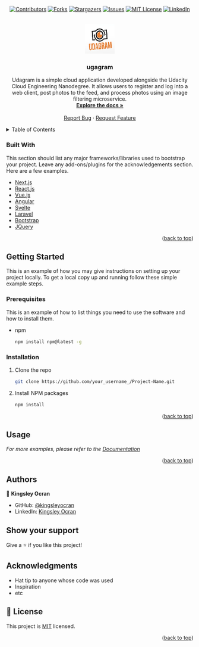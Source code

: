 <div align="center">
 
[![Contributors][contributors-shield]][contributors-url]
[![Forks][forks-shield]][forks-url]
[![Stargazers][stars-shield]][stars-url]
[![Issues][issues-shield]][issues-url]
[![MIT License][license-shield]][license-url]
[![LinkedIn][linkedin-shield]][linkedin-url]

</div>
  
<br />
<div align="center">
  <a href="#">
    <img src="images/logo.png" alt="Logo" width="80" height="80">
  </a>

  <h3 align="center">ugagram</h3>

  <p align="center">
    Udagram is a simple cloud application developed alongside the Udacity Cloud Engineering Nanodegree. It allows users to register and log into a web client, post photos to the feed, and process photos using an image filtering microservice.
    <br />
    <a href="https://github.com/othneildrew/Best-README-Template"><strong>Explore the docs »</strong></a>
    <br />
    <br />
    <a href="https://github.com/kingsleyocran/udagram/issues">Report Bug</a>
    ·
    <a href="https://github.com/kingsleyocran/udagram/issues">Request Feature</a>
  </p>
</div>

<details>
  <summary>Table of Contents</summary>
  <ol>
    <li>
      <a href="#about-the-project">About The Project</a>
      <ul>
        <li><a href="#built-with">Built With</a></li>
      </ul>
    </li>
    <li>
      <a href="#getting-started">Getting Started</a>
      <ul>
        <li><a href="#prerequisites">Prerequisites</a></li>
        <li><a href="#installation">Installation</a></li>
      </ul>
    </li>
    <li><a href="#usage">Usage</a></li>
    <li><a href="#author">Author</a></li>
    <li><a href="#show-your-support">Show your support</a></li>
    <li><a href="#acknowledgments">Acknowledgments</a></li>
    <li><a href="#license">License</a></li>
  </ol>
</details>


### Built With

This section should list any major frameworks/libraries used to bootstrap your project. Leave any add-ons/plugins for the acknowledgements section. Here are a few examples.

* [Next.js](https://nextjs.org/)
* [React.js](https://reactjs.org/)
* [Vue.js](https://vuejs.org/)
* [Angular](https://angular.io/)
* [Svelte](https://svelte.dev/)
* [Laravel](https://laravel.com)
* [Bootstrap](https://getbootstrap.com)
* [JQuery](https://jquery.com)

<p align="right">(<a href="#top">back to top</a>)</p>



## Getting Started

This is an example of how you may give instructions on setting up your project locally.
To get a local copy up and running follow these simple example steps.


### Prerequisites

This is an example of how to list things you need to use the software and how to install them.
* npm
  ```sh
  npm install npm@latest -g
  ```


### Installation

1. Clone the repo
   ```sh
   git clone https://github.com/your_username_/Project-Name.git
   ```
2. Install NPM packages
   ```sh
   npm install
   ```

<p align="right">(<a href="#top">back to top</a>)</p>


## Usage

_For more examples, please refer to the [Documentation](https://example.com)_

<p align="right">(<a href="#top">back to top</a>)</p>



## Authors

👤 **Kingsley Ocran**

- GitHub: [@kingsleyocran](https://github.com/kingsleyocran)
- LinkedIn: [Kingsley Ocran](http://linkedin.com/in/kingsley-ocran-9909a3186/)


## Show your support

Give a ⭐️ if you like this project!

## Acknowledgments

- Hat tip to anyone whose code was used
- Inspiration
- etc

## 📝 License

This project is [MIT](./MIT.md) licensed.

<p align="right">(<a href="#top">back to top</a>)</p>



<!-- MARKDOWN LINKS & IMAGES -->
<!-- https://www.markdownguide.org/basic-syntax/#reference-style-links -->
[contributors-shield]: https://img.shields.io/github/contributors/othneildrew/Best-README-Template.svg
[contributors-url]: https://github.com/kingsleyocran/udagram/graphs/contributors
[forks-shield]: https://img.shields.io/github/forks/othneildrew/Best-README-Template.svg
[forks-url]: https://github.com/kingsleyocran/udagram/network/members
[stars-shield]: https://img.shields.io/github/stars/othneildrew/Best-README-Template.svg
[stars-url]: https://github.com/kingsleyocran/udagram/stargazers
[issues-shield]: https://img.shields.io/github/issues/othneildrew/Best-README-Template.svg
[issues-url]: https://github.com/kingsleyocran/udagram/issues
[license-shield]: https://img.shields.io/github/license/othneildrew/Best-README-Template.svg
[license-url]: https://github.com/kingsleyocran/udagram/main/MIT.md
[linkedin-shield]: https://img.shields.io/badge/-LinkedIn-black.svg?logo=linkedin&colorB=555
[linkedin-url]: http://linkedin.com/in/kingsley-ocran-9909a3186/
[product-screenshot]: images/screenshot.png
